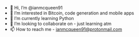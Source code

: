 - 👋 Hi, I’m @ianmcqueen91
- 👀 I’m interested in Bitcoin, code generation and mobile apps
- 🌱 I’m currently learning Python
- 💞️ I’m looking to collaborate on - just learning atm
- 📫 How to reach me - ianmcqueen91@protonmail.com

